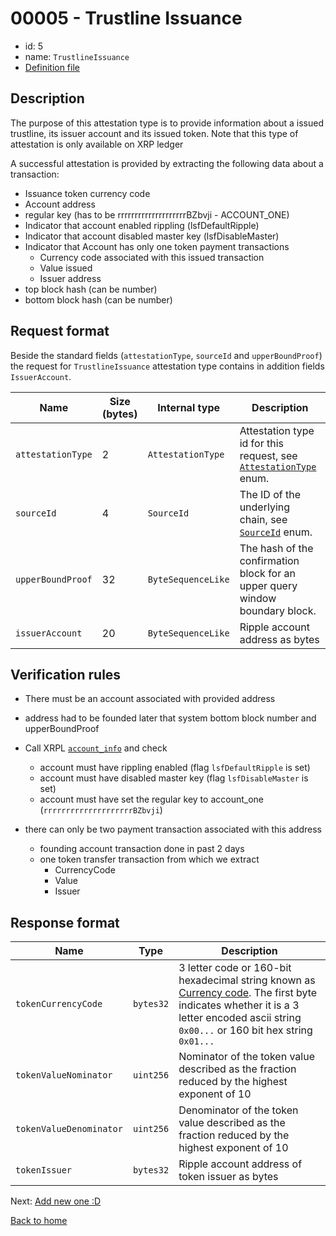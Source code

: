 # 00005 - Trustline Issuance

- id: 5
- name: `TrustlineIssuance`
- [Definition file](https://github.com/flare-foundation/attestation-client/blob/main/lib/verification/attestation-types/t-00005-trustline-issuance.ts)

## Description

The purpose of this attestation type is to provide information about a issued trustline, its issuer account and its issued token. Note that this type of attestation is only available on XRP ledger

A successful attestation is provided by extracting the following data about a transaction:

- Issuance token currency code
- Account address
- regular key (has to be rrrrrrrrrrrrrrrrrrrrBZbvji - ACCOUNT_ONE)
- Indicator that account enabled rippling (lsfDefaultRipple)
- Indicator that account disabled master key (lsfDisableMaster)
- Indicator that Account has only one token payment transactions 
  - Currency code associated with this issued transaction
  - Value issued
  - Issuer address
- top block hash (can be number)
- bottom block hash (can be number)


## Request format

Beside the standard fields (`attestationType`, `sourceId` and `upperBoundProof`) the request for `TrustlineIssuance` attestation type contains in addition fields `IssuerAccount`.

| Name              | Size (bytes) | Internal type      | Description                                                                  |
| ----------------- | ------------ | ------------------ | ---------------------------------------------------------------------------- |
| `attestationType` | 2            | `AttestationType`  | Attestation type id for this request, see [`AttestationType`](./enums.md#attestation-type) enum.            |
| `sourceId`        | 4            | `SourceId`         | The ID of the underlying chain, see [`SourceId`](./enums.md#source-id) enum.                         |
| `upperBoundProof` | 32           | `ByteSequenceLike` | The hash of the confirmation block for an upper query window boundary block. |
| `issuerAccount`   | 20           | `ByteSequenceLike` | Ripple account address as bytes                                           |

## Verification rules

- There must be an account associated with provided address
- address had to be founded later that system bottom block number and upperBoundProof
- Call XRPL [`account_info`](https://xrpl.org/account_info.html) and check
 
  - account must have rippling enabled (flag `lsfDefaultRipple` is set)
  - account must have disabled master key (flag `lsfDisableMaster` is set)
  - account must have set the regular key to account_one (`rrrrrrrrrrrrrrrrrrrrBZbvji`)

- there can only be two payment transaction associated with this address
  - founding account transaction done in past 2 days
  - one token transfer transaction from which we extract
    - CurrencyCode
    - Value
    - Issuer

## Response format

| Name                   | Type         | Description                                                 |
| ---------------------- | ------------ | ----------------------------------------------------------- |
| `tokenCurrencyCode`    | `bytes32`    | 3 letter code or 160-bit hexadecimal string known as [Currency code](https://xrpl.org/currency-formats.html#currency-codes). The first byte indicates whether it is a 3 letter encoded ascii string `0x00...` or 160 bit hex string `0x01...`  |
| `tokenValueNominator`  | `uint256`    | Nominator of the token value described as the fraction reduced by the highest exponent of 10           |
| `tokenValueDenominator`| `uint256`    | Denominator of the token value described as the fraction reduced by the highest exponent of 10         |
| `tokenIssuer`          | `bytes32`    | Ripple account address of token issuer as bytes  |

Next: [Add new one :D](../README.md)

[Back to home](../README.md)
